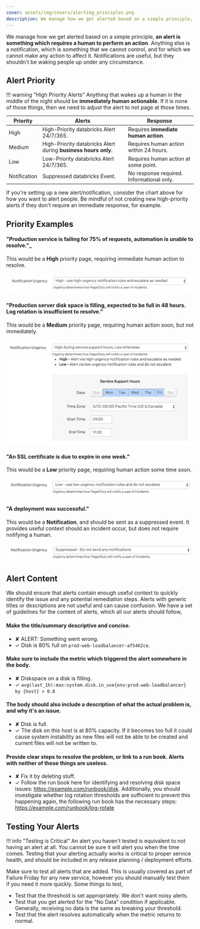 ```yaml
---
cover: assets/img/covers/alerting_principles.png
description: We manage how we get alerted based on a simple principle, an alert is something which requires a human to perform an action. Anything else is a notification, which is something that we cannot control, and for which we cannot make any action to affect it. Notifications are useful, but they shouldn't be waking people up under any circumstance.
---
```

We manage how we get alerted based on a simple principle, **an alert is something which requires a human to perform an action**. Anything else is a notification, which is something that we cannot control, and for which we cannot make any action to affect it. Notifications are useful, but they shouldn't be waking people up under any circumstance.

## Alert Priority

!!! warning "High Priority Alerts"
    Anything that wakes up a human in the middle of the night should be **immediately human actionable**. If it is none of those things, then we need to adjust the alert to not page at those times.

| Priority | Alerts | Response |
| -------- | ------ | -------- |
| High | High-Priority databricks Alert 24/7/365. | Requires **immediate human action**. |
| Medium | High-Priority databricks Alert during **business hours only**. | Requires human action within 24 hours. |
| Low | Low-Priority databricks Alert 24/7/365. | Requires human action at some point. |
| Notification | Suppressed databricks Event. | No response required. Informational only. |

If you're setting up a new alert/notification, consider the chart above for how you want to alert people. Be mindful of not creating new high-priority alerts if they don't require an immediate response, for example.

## Priority Examples

#### "Production service is failing for 75% of requests, automation is unable to resolve."_
This would be a **High** priority page, requiring immediate human action to resolve.

![High Urgency](../assets/img/screenshots/high_urgency.png)

#### "Production server disk space is filling, expected to be full in 48 hours. Log rotation is insufficient to resolve."
This would be a **Medium** priority page, requiring human action soon, but not immediately.

![Medium Urgency](../assets/img/screenshots/high_business_hours.png)

#### "An SSL certificate is due to expire in one week."
This would be a **Low** priority page, requiring human action some time soon.

![Low Urgency](../assets/img/screenshots/low_urgency.png)

#### "A deployment was successful."
This would be a **Notification**, and should be sent as a suppressed event. It provides useful context should an incident occur, but does not require notifying a human.

![Notification](../assets/img/screenshots/suppressed.png)


## Alert Content

We should ensure that alerts contain enough useful context to quickly identify the issue and any potential remediation steps. Alerts with generic titles or descriptions are not useful and can cause confusion. We have a set of guidelines for the content of alerts, which all our alerts should follow,

#### Make the title/summary descriptive and concise.
  * <span class="bad">&#x2718;</span> ALERT: Something went wrong.
  * <span class="good">&#x2713;</span> Disk is 80% full on `prod-web-loadbalancer-af5462ce`.

#### Make sure to include the metric which triggered the alert somewhere in the body.
  * <span class="bad">&#x2718;</span> Diskspace on a disk is filling.
  * <span class="good">&#x2713;</span> `avg(last_1h):max:system.disk.in_use{env:prod-web-loadbalancer} by {host} > 0.8`

#### The body should also include a description of what the actual problem is, and why it's an issue.
  * <span class="bad">&#x2718;</span> Disk is full.
  * <span class="good">&#x2713;</span> The disk on this host is at 80% capacity. If it becomes too full it could cause system instability as new files will not be able to be created and current files will not be written to.

#### Provide clear steps to resolve the problem, or link to a run book. Alerts with neither of these things are useless.
  * <span class="bad">&#x2718;</span> Fix it by deleting stuff.
  * <span class="good">&#x2713;</span> Follow the run book here for identifying and resolving disk space issues: https://example.com/runbook/disk. Additionally, you should investigate whether log rotation thresholds are sufficient to prevent this happening again, the following run book has the necessary steps: https://example.com/runbook/log-rotate


## Testing Your Alerts

!!! info "Testing is Critical"
    An alert you haven't tested is equivalent to not having an alert at all. You cannot be sure it will alert you when the time comes. Testing that your alerting actually works is critical to proper service health, and should be included in any release planning / deployment efforts.

Make sure to test all alerts that are added. This is usually covered as part of Failure Friday for any new service, however you should manually test them if you need it more quickly. Some things to test,

* Test that the threshold is set appropriately. We don't want noisy alerts.
* Test that you get alerted for the "No Data" condition if applicable. Generally, receiving no data is the same as breaking your threshold.
* Test that the alert resolves automatically when the metric returns to normal.
